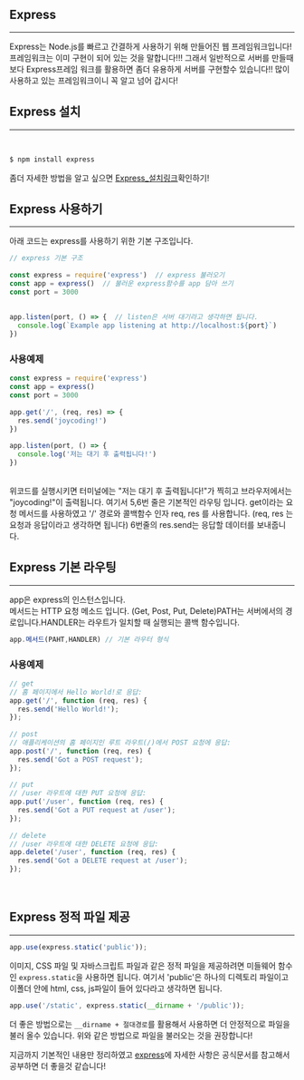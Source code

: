## Express

---

Express는 Node.js를 빠르고 간결하게 사용하기 위해 만들어진 웹 프레임워크입니다! 프레임워크는 이미 구현이 되어 있는 것을 말합니다!!! 그래서 일반적으로 서버를 만들때 보다 Express프레임 워크를 활용하면 좀더 유용하게 서버를 구현할수 있습니다!! 많이 사용하고 있는 프레임워크이니 꼭 알고 넘어 갑시다!
<br />

## Express 설치

---
<br >

```js
$ npm install express
```
좀더 자세한 방법을 알고 싶으면 [Express_설치링크](https://expressjs.com/ko/starter/installing.html)확인하기!
<br />

## Express 사용하기

---

아래 코드는 express를 사용하기 위한 기본 구조입니다.

```js
// express 기본 구조
 
const express = require('express')  // express 불러오기
const app = express()  // 불러운 express함수를 app 담아 쓰기
const port = 3000 
 
 
app.listen(port, () => {  // listen은 서버 대기라고 생각하면 됩니다.
  console.log(`Example app listening at http://localhost:${port}`)
})

```
### 사용예제

```js
const express = require('express')
const app = express()
const port = 3000
 
app.get('/', (req, res) => {
  res.send('joycoding!')
})
 
app.listen(port, () => {
  console.log('저는 대기 후 출력됩니다!')
})
```
<br>
위코드를 실행시키면 터미널에는 "저는 대기 후 출력됩니다!"가 찍히고 브라우저에서는 "joycoding!"이 출력됩니다. 여기서 5,6번 줄은 기본적인 라우팅 입니다. get이라는 요청 메서드를 사용하였고 '/' 경로와 콜백함수 인자 req, res 를 사용합니다. (req, res 는 요청과 응답이라고 생각하면 됩니다) 6번줄의 res.send는 응답할 데이터를 보내줍니다.

<br />

## Express 기본 라우팅

---

app은 express의 인스턴스입니다.  
메서드는 HTTP 요청 메소드 입니다. (Get, Post, Put, Delete)PATH는 서버에서의 경로입니다.HANDLER는 라우트가 일치할 때 실행되는 콜백 함수입니다.
<br >

```js
app.메서드(PAHT,HANDLER) // 기본 라우터 형식
```
### 사용예제
```js
// get
// 홈 페이지에서 Hello World!로 응답:
app.get('/', function (req, res) {
  res.send('Hello World!');
});
 
// post
// 애플리케이션의 홈 페이지인 루트 라우트(/)에서 POST 요청에 응답:
app.post('/', function (req, res) {
  res.send('Got a POST request');
});
 
// put
// /user 라우트에 대한 PUT 요청에 응답:
app.put('/user', function (req, res) {
  res.send('Got a PUT request at /user');
});
 
// delete
// /user 라우트에 대한 DELETE 요청에 응답:
app.delete('/user', function (req, res) {
  res.send('Got a DELETE request at /user');
});

```
<br />

## Express 정적 파일 제공

---

```js
app.use(express.static('public'));
```
이미지, CSS 파일 및 자바스크립트 파일과 같은 정적 파일을 제공하려면 미들웨어 함수인 `express.static`을 사용하면 됩니다. 여기서 'public'은 하나의 디렉토리 파일이고 이폴더 안에 html, css, js파일이 들어 있다라고 생각하면 됩니다.
<br />

```js
app.use('/static', express.static(__dirname + '/public'));
```
더 좋은 방법으로는 `__dirname + 절대경로`를 활용해서 사용하면 더 안정적으로 파일을 불러 올수 있습니다. 위와 같은 방법으로 파일을 불러오는 것을 권장합니다!
<br />


지금까지 기본적인 내용만 정리하였고 [express](https://expressjs.com/)에 자세한 사항은 공식문서를 참고해서 공부하면 더 좋을것 같습니다!
